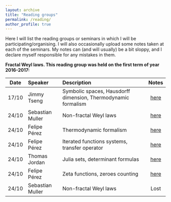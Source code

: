 ```yaml
---
layout: archive
title: "Reading groups"
permalink: /reading/
author_profile: true
---
```


Here I will list the reading groups or seminars in which I will be participating/organising. I will also occasionally upload some notes taken at each of the seminars. My notes can (and will usually) be a bit sloppy, and I declare myself responsible for any mistakes in them.

**Fractal Weyl laws. This reading group was held on the first term of year 2016-2017:**

| Date       | Speaker         | Description                                                   | Notes |
| ---------- |:----------------|:--------------------------------------------------------------|:-----:|
| 17/10      | Jimmy Tseng     | Symbolic spaces, Hausdorff dimension, Thermodynamic formalism | [here](/files/sess1.pdf)|
| 24/10      | Sebastian Muller| Non-fractal Weyl laws                                         | [here](/files/sess2.pdf)|
| 24/10      | Felipe Pérez    | Thermodynamic formalism                                       | [here](/files/sess3.pdf)|
| 24/10      | Felipe Pérez    | Iterated functions systems, transfer operator                 | [here](/files/sess4.pdf)|
| 24/10      | Thomas Jordan   | Julia sets, determinant formulas                              | [here](/files/sess5.pdf)|
| 24/10      | Felipe Pérez    | Zeta functions, zeroes counting                               | [here](/files/sess6.pdf)|
| 24/10      | Sebastian Muller| Non-fractal Weyl laws                                         | Lost|
